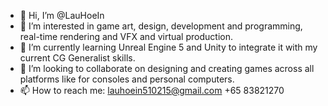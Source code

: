 - 👋 Hi, I’m @LauHoeIn
- 👀 I’m interested in game art, design, development and programming, real-time rendering and VFX and virtual production.
- 🌱 I’m currently learning Unreal Engine 5 and Unity to integrate it with my current CG Generalist skills.
- 💞️ I’m looking to collaborate on designing and creating games across all platforms like for consoles and personal computers.
- 📫 How to reach me: lauhoein510215@gmail.com
                       +65 83821270
<!---
LauHoeIn/LauHoeIn is a ✨ special ✨ repository because its `README.md` (this file) appears on your GitHub profile.
You can click the Preview link to take a look at your changes.
--->
